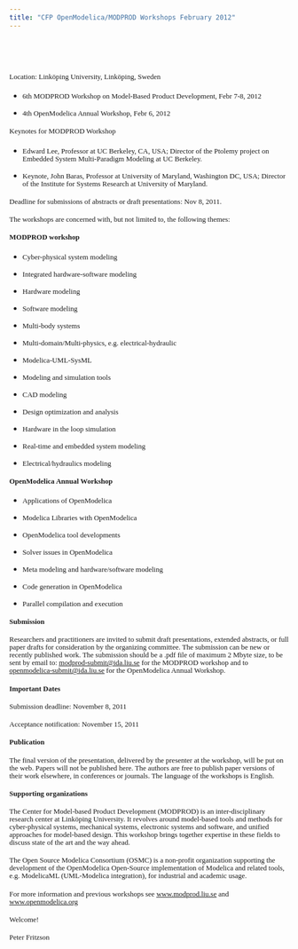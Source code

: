 ```yaml
---
title: "CFP OpenModelica/MODPROD Workshops February 2012"
---
```

&nbsp;

<p style="margin-bottom: 0.19in; line-height: 100%;">
  <a name="item34"></a><span style="font-family: 'Times New Roman', serif;"><span style="font-size: x-large;"><strong><br /></strong></span></span>
</p>

<p style="margin-top: 0.19in; margin-bottom: 0.19in; line-height: 100%;">
  <span style="font-family: 'Times New Roman', serif;"><span style="font-size: small;">Location: Linköping University, Linköping, Sweden</span></span>
</p>

  * <p style="margin-top: 0.19in; margin-bottom: 0in; line-height: 100%;">
      <span style="font-family: 'Times New Roman', serif;"><span style="font-size: small;">6th MODPROD Workshop on Model-Based Product Development, Febr 7-8, 2012</span></span>
    </p>

  * <p style="margin-bottom: 0.19in; line-height: 100%;">
      <span style="font-family: 'Times New Roman', serif;"><span style="font-size: small;">4th OpenModelica Annual Workshop, Febr 6, 2012</span></span>
    </p>

<p style="margin-top: 0.19in; margin-bottom: 0.19in; line-height: 100%;">
  <span style="font-family: 'Times New Roman', serif;"><span style="font-size: small;">Keynotes for MODPROD Workshop</span></span>
</p>

  * <p style="margin-top: 0.19in; margin-bottom: 0in; line-height: 100%;">
      <span style="font-family: 'Times New Roman', serif;"><span style="font-size: small;">Edward Lee, Professor at UC Berkeley, CA, USA; Director of the Ptolemy project on Embedded System Multi-Paradigm Modeling at UC Berkeley.</span></span>
    </p>

  * <p style="margin-bottom: 0.19in; line-height: 100%;">
      <span style="font-family: 'Times New Roman', serif;"><span style="font-size: small;">Keynote, John Baras, Professor at University of Maryland, Washington DC, USA; Director of the Institute for Systems Research at University of Maryland.</span></span>
    </p>

<p style="margin-top: 0.19in; margin-bottom: 0.19in; line-height: 100%;">
  <span style="font-family: 'Times New Roman', serif;"><span style="font-size: small;">Deadline for submissions of abstracts or draft presentations: Nov 8, 2011.</span></span>
</p>

<p style="margin-top: 0.19in; margin-bottom: 0.19in; line-height: 100%;">
  <span style="font-family: 'Times New Roman', serif;"><span style="font-size: small;">The workshops are concerned with, but not limited to, the following themes:</span></span>
</p>

<p style="margin-top: 0.19in; margin-bottom: 0.19in; line-height: 100%;">
  <span style="font-family: 'Times New Roman', serif;"><span style="font-size: small;"><strong>MODPROD workshop</strong></span></span>
</p>

  * <p style="margin-top: 0.19in; margin-bottom: 0in; line-height: 100%;">
      <span style="font-family: 'Times New Roman', serif;"><span style="font-size: small;">Cyber-physical system modeling</span></span>
    </p>

  * <p style="margin-bottom: 0in; line-height: 100%;">
      <span style="font-family: 'Times New Roman', serif;"><span style="font-size: small;">Integrated hardware-software modeling</span></span>
    </p>

  * <p style="margin-bottom: 0in; line-height: 100%;">
      <span style="font-family: 'Times New Roman', serif;"><span style="font-size: small;">Hardware modeling</span></span>
    </p>

  * <p style="margin-bottom: 0in; line-height: 100%;">
      <span style="font-family: 'Times New Roman', serif;"><span style="font-size: small;">Software modeling</span></span>
    </p>

  * <p style="margin-bottom: 0in; line-height: 100%;">
      <span style="font-family: 'Times New Roman', serif;"><span style="font-size: small;">Multi-body systems</span></span>
    </p>

  * <p style="margin-bottom: 0in; line-height: 100%;">
      <span style="font-family: 'Times New Roman', serif;"><span style="font-size: small;">Multi-domain/Multi-physics, e.g. electrical-hydraulic</span></span>
    </p>

  * <p style="margin-bottom: 0in; line-height: 100%;">
      <span style="font-family: 'Times New Roman', serif;"><span style="font-size: small;">Modelica-UML-SysML</span></span>
    </p>

  * <p style="margin-bottom: 0in; line-height: 100%;">
      <span style="font-family: 'Times New Roman', serif;"><span style="font-size: small;">Modeling and simulation tools</span></span>
    </p>

  * <p style="margin-bottom: 0in; line-height: 100%;">
      <span style="font-family: 'Times New Roman', serif;"><span style="font-size: small;">CAD modeling</span></span>
    </p>

  * <p style="margin-bottom: 0in; line-height: 100%;">
      <span style="font-family: 'Times New Roman', serif;"><span style="font-size: small;">Design optimization and analysis</span></span>
    </p>

  * <p style="margin-bottom: 0in; line-height: 100%;">
      <span style="font-family: 'Times New Roman', serif;"><span style="font-size: small;">Hardware in the loop simulation</span></span>
    </p>

  * <p style="margin-bottom: 0in; line-height: 100%;">
      <span style="font-family: 'Times New Roman', serif;"><span style="font-size: small;">Real-time and embedded system modeling</span></span>
    </p>

  * <p style="margin-bottom: 0.19in; line-height: 100%;">
      <span style="font-family: 'Times New Roman', serif;"><span style="font-size: small;">Electrical/hydraulics modeling</span></span>
    </p>

<p style="margin-top: 0.19in; margin-bottom: 0.19in; line-height: 100%;">
  <span style="font-family: 'Times New Roman', serif;"><span style="font-size: small;"><strong>OpenModelica Annual Workshop</strong></span></span>
</p>

  * <p style="margin-top: 0.19in; margin-bottom: 0in; line-height: 100%;">
      <span style="font-family: 'Times New Roman', serif;"><span style="font-size: small;">Applications of OpenModelica</span></span>
    </p>

  * <p style="margin-bottom: 0in; line-height: 100%;">
      <span style="font-family: 'Times New Roman', serif;"><span style="font-size: small;">Modelica Libraries with OpenModelica</span></span>
    </p>

  * <p style="margin-bottom: 0in; line-height: 100%;">
      <span style="font-family: 'Times New Roman', serif;"><span style="font-size: small;">OpenModelica tool developments</span></span>
    </p>

  * <p style="margin-bottom: 0in; line-height: 100%;">
      <span style="font-family: 'Times New Roman', serif;"><span style="font-size: small;">Solver issues in OpenModelica</span></span>
    </p>

  * <p style="margin-bottom: 0in; line-height: 100%;">
      <span style="font-family: 'Times New Roman', serif;"><span style="font-size: small;">Meta modeling and hardware/software modeling</span></span>
    </p>

  * <p style="margin-bottom: 0in; line-height: 100%;">
      <span style="font-family: 'Times New Roman', serif;"><span style="font-size: small;">Code generation in OpenModelica</span></span>
    </p>

  * <p style="margin-bottom: 0.19in; line-height: 100%;">
      <span style="font-family: 'Times New Roman', serif;"><span style="font-size: small;">Parallel compilation and execution</span></span>
    </p>

<p style="margin-top: 0.19in; margin-bottom: 0.19in; line-height: 100%;">
  <span style="font-family: 'Times New Roman', serif;"><span style="font-size: small;"><strong>Submission</strong></span></span>
</p>

<p style="margin-top: 0.19in; margin-bottom: 0.19in; line-height: 100%;">
  <span style="font-family: 'Times New Roman', serif;"><span style="font-size: small;">Researchers and practitioners are invited to submit draft presentations, extended abstracts, or full paper drafts for consideration by the organizing committee. The submission can be new or recently published work. The submission should be a .pdf file of maximum 2 Mbyte size, to be sent by email to: </span></span><span style="color: #000080;"><span lang="zxx"><span style="text-decoration: underline;"><a href="mailto:modprod-submit@ida.liu.se"><span style="font-family: 'Times New Roman', serif;"><span style="font-size: small;">modprod-submit@ida.liu.se</span></span></a></span></span></span><span style="font-family: 'Times New Roman', serif;"><span style="font-size: small;"> for the MODPROD workshop and to </span></span><span style="color: #000080;"><span lang="zxx"><span style="text-decoration: underline;"><a href="mailto:openmodelica-submit@ida.liu.se"><span style="font-family: 'Times New Roman', serif;"><span style="font-size: small;">openmodelica-submit@ida.liu.se</span></span></a></span></span></span><span style="font-family: 'Times New Roman', serif;"><span style="font-size: small;"> for the OpenModelica Annual Workshop.</span></span>
</p>

<p style="margin-top: 0.17in; margin-bottom: 0.19in; line-height: 100%;">
  <span style="font-family: 'Times New Roman', serif;"><span style="font-size: small;"><strong>Important Dates</strong></span></span>
</p>

<p style="margin-top: 0.19in; margin-bottom: 0.19in; line-height: 100%;">
  <span style="font-family: 'Times New Roman', serif;"><span style="font-size: small;">Submission deadline: November 8, 2011</span></span>
</p>

<p style="margin-top: 0.19in; margin-bottom: 0.19in; line-height: 100%;">
  <span style="font-family: 'Times New Roman', serif;"><span style="font-size: small;">Acceptance notification: November 15, 2011</span></span>
</p>

<p style="margin-top: 0.19in; margin-bottom: 0.19in; line-height: 100%;">
  <span style="font-family: 'Times New Roman', serif;"><span style="font-size: small;"><strong>Publication</strong></span></span>
</p>

<p style="margin-top: 0.19in; margin-bottom: 0.19in; line-height: 100%;">
  <span style="font-family: 'Times New Roman', serif;"><span style="font-size: small;">The final version of the presentation, delivered by the presenter at the workshop, will be put on the web. Papers will not be published here. The authors are free to publish paper versions of their work elsewhere, in conferences or journals. The language of the workshops is English.</span></span>
</p>

<p style="margin-top: 0.19in; margin-bottom: 0.19in; line-height: 100%;">
  <span style="font-family: 'Times New Roman', serif;"><span style="font-size: small;"><strong>Supporting organizations</strong></span></span>
</p>

<p style="margin-top: 0.19in; margin-bottom: 0.19in; line-height: 100%;">
  <span style="font-family: 'Times New Roman', serif;"><span style="font-size: small;">The Center for Model-based Product Development (MODPROD) is an inter-disciplinary research center at Linköping University. It revolves around model-based tools and methods for cyber-physical systems, mechanical systems, electronic systems and software, and unified approaches for model-based design. This workshop brings together expertise in these fields to discuss state of the art and the way ahead. </span></span>
</p>

<p style="margin-top: 0.19in; margin-bottom: 0.19in; line-height: 100%;">
  <span style="font-family: 'Times New Roman', serif;"><span style="font-size: small;">The Open Source Modelica Consortium (OSMC) is a non-profit organization supporting the development of the OpenModelica Open-Source implementation of Modelica and related tools, e.g. ModelicaML (UML-Modelica integration), for industrial and academic usage.</span></span>
</p>

<p style="margin-top: 0.19in; margin-bottom: 0.19in; line-height: 100%;">
  <span style="font-family: 'Times New Roman', serif;"><span style="font-size: small;">For more information and previous workshops see </span></span><span style="color: #000080;"><span lang="zxx"><span style="text-decoration: underline;"><a href="http://www.modprod.liu.se/"><span style="font-family: 'Times New Roman', serif;"><span style="font-size: small;">www.modprod.liu.se</span></span></a></span></span></span><span style="font-family: 'Times New Roman', serif;"><span style="font-size: small;"> and </span></span><span style="color: #000080;"><span lang="zxx"><span style="text-decoration: underline;"><a href="http://www.openmodelica.org/"><span style="font-family: 'Times New Roman', serif;"><span style="font-size: small;">www.openmodelica.org</span></span></a></span></span></span><span style="font-family: 'Times New Roman', serif;"><span style="font-size: small;"> </span></span>
</p>

<p style="margin-top: 0.19in; margin-bottom: 0.19in; line-height: 100%;">
  <span style="font-family: 'Times New Roman', serif;"><span style="font-size: small;">Welcome!</span></span>
</p>

<p style="margin-top: 0.19in; margin-bottom: 0.19in; line-height: 100%;">
  <span style="font-family: 'Times New Roman', serif;"><span style="font-size: small;">Peter Fritzson</span></span>
</p>

&nbsp;